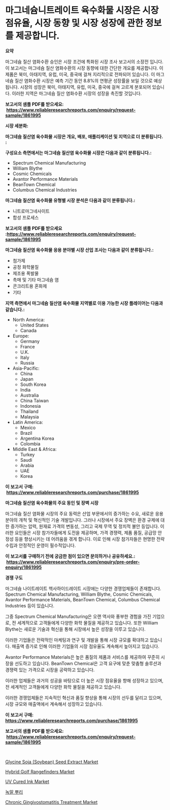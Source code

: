<p><h1>마그네슘니트레이트 육수화물 시장은 시장 점유율, 시장 동향 및 시장 성장에 관한 정보를 제공합니다.</h1></p><p><strong>요약</strong></p>
<p><p>마그네슘 질산 염화수환 승인은 시장 조건에 특화된 시장 조사 보고서의 소장전 입니다. 이 보고서는 마그네슘 질산 염화수환의 시장 동향에 대한 간단한 개요를 제공합니다. 이 제품은 북미, 아태지역, 유럽, 미국, 중국에 걸쳐 지리적으로 전파되어 있습니다. 이 마그네슘 질산 염화수환 시장은 예측 기간 동안 8.8%의 연평균 성장률을 보일 것으로 예상됩니다. 시장의 성장은 북미, 아태지역, 유럽, 미국, 중국에 걸쳐 고르게 분포되어 있습니다. 이러한 지역은 마그네슘 질산 염화수환 시장의 성장을 촉진할 것입니다.</p></p>
<p><strong>보고서의 샘플 PDF를 받으세요: &nbsp;<a href="https://www.reliableresearchreports.com/enquiry/request-sample/1861995">https://www.reliableresearchreports.com/enquiry/request-sample/1861995</a></strong></p>
<p><strong>시장 세분화:</strong></p>
<p><strong> 마그네슘 질산염 육수화물 시장은 개요, 배포, 애플리케이션 및 지역으로 더 분류됩니다. :</strong></p>
<p><strong>구성요소 측면에서는 마그네슘 질산염 육수화물 시장은 다음과 같이 분류됩니다.:</strong></p>
<p><ul><li>Spectrum Chemical Manufacturing</li><li>William Blythe</li><li>Cosmic Chemicals</li><li>Avantor Performance Materials</li><li>BeanTown Chemical</li><li>Columbus Chemical Industries</li></ul></p>
<p><strong> 마그네슘 질산염 육수화물 유형별 시장 분석은 다음과 같이 분류됩니다.:</strong></p>
<p><ul><li>니트로마그네사이트</li><li>합성 프로세스</li></ul></p>
<p><strong>보고서의 샘플 PDF를 받으세요 :<a href="https://www.reliableresearchreports.com/enquiry/request-sample/1861995">https://www.reliableresearchreports.com/enquiry/request-sample/1861995</a></strong></p>
<p><strong> 마그네슘 질산염 육수화물 응용 분야별 시장 산업 조사는 다음과 같이 분류됩니다.:</strong></p>
<p><ul><li>첨가제</li><li>공정 화학물질</li><li>제조용 폭발물</li><li>촉매 및 기타 마그네슘 염</li><li>콘크리트용 혼화제</li><li>기타</li></ul></p>
<p><strong>지역 측면에서 마그네슘 질산염 육수화물 지역별로 이용 가능한 시장 플레이어는 다음과 같습니다.:</strong></p>
<p><ul>
    <li>
        North America:
        <ul>
            <li>United States</li>
            <li>Canada</li>
        </ul>
    </li>
    <li>
        Europe:
        <ul>
            <li>Germany</li>
            <li>France</li>
            <li>U.K.</li>
            <li>Italy</li>
            <li>Russia</li>
        </ul>
    </li>
    <li>
        Asia-Pacific:
        <ul>
            <li>China</li>
            <li>Japan</li>
            <li>South Korea</li>
            <li>India</li>
            <li>Australia</li>
            <li>China Taiwan</li>
            <li>Indonesia</li>
            <li>Thailand</li>
            <li>Malaysia</li>
        </ul>
    </li>
    <li>
        Latin America:
        <ul>
            <li>Mexico</li>
            <li>Brazil</li>
            <li>Argentina Korea</li>
            <li>Colombia</li>
        </ul>
    </li>
    <li>
        Middle East & Africa:
        <ul>
            <li>Turkey</li>
            <li>Saudi</li>
            <li>Arabia</li>
            <li>UAE</li>
            <li>Korea</li>
        </ul>
    </li>
    </ul></p>
<p><strong>이 보고서 구매: &nbsp;<a href="https://www.reliableresearchreports.com/purchase/1861995">https://www.reliableresearchreports.com/purchase/1861995</a></strong></p>
<p><strong>마그네슘 질산염 육수화물의 주요 동인 및 장벽 시장</strong></p>
<p><p>마그네슘 질산 염화물 시장의 주요 동력은 산업 부문에서의 증가하는 수요, 새로운 응용 분야의 개척 및 혁신적인 기술 개발입니다. 그러나 시장에서 주요 장벽은 환경 규제에 대한 증가하는 압력, 원재료 가격의 변동성, 그리고 국제 무역 및 정치적 불안 등입니다. 이러한 요인들은 시장 참가자들에게 도전을 제공하며, 가격 경쟁력, 제품 품질, 공급망 안정성 등을 향상시키는 데 어려움을 겪게 합니다. 이로 인해 시장 참가자들은 현명한 전략 수립과 안정적인 운영이 필수적입니다.</p></p>
<p><strong>이 보고서를 구매하기 전에 궁금한 점이 있으면 문의하거나 공유하세요.: &nbsp;<a href="https://www.reliableresearchreports.com/enquiry/pre-order-enquiry/1861995">https://www.reliableresearchreports.com/enquiry/pre-order-enquiry/1861995</a></strong></p>
<p><strong>경쟁 구도</strong></p>
<p><p>마그네슘 나이트레이트 헥사하이드레이트 시장에는 다양한 경쟁업체들이 존재합니다. Spectrum Chemical Manufacturing, William Blythe, Cosmic Chemicals, Avantor Performance Materials, BeanTown Chemical, Columbus Chemical Industries 등이 있습니다.</p><p>그중 Spectrum Chemical Manufacturing은 오랜 역사와 풍부한 경험을 가진 기업으로, 전 세계적으로 고객들에게 다양한 화학 물질을 제공하고 있습니다. 또한 William Blythe는 새로운 기술과 혁신을 통해 시장에서 높은 성장을 이루고 있습니다. </p><p>이러한 기업들은 전략적인 마케팅과 연구 및 개발을 통해 시장 규모를 확대하고 있습니다. 매출액 증가로 인해 이러한 기업들의 시장 점유율도 계속해서 높아지고 있습니다. </p><p>Avantor Performance Materials은 높은 품질의 제품과 서비스를 제공하여 꾸준히 시장을 선도하고 있습니다. BeanTown Chemical은 고객 요구에 맞춘 맞춤형 솔루션과 경쟁력 있는 가격으로 시장을 공략하고 있습니다. </p><p>이러한 업체들은 과거의 성공을 바탕으로 더 높은 시장 점유율을 향해 성장하고 있으며, 전 세계적인 고객들에게 다양한 화학 물질을 제공하고 있습니다. </p><p>이러한 경쟁업체들은 지속적인 혁신과 품질 향상을 통해 시장의 선두를 달리고 있으며, 시장 규모와 매출액에서 계속해서 성장하고 있습니다.</p></p>
<p><strong>이 보고서 구매: &nbsp; <a href="https://www.reliableresearchreports.com/purchase/1861995">https://www.reliableresearchreports.com/purchase/1861995</a></strong></p>
<p><strong>보고서의 샘플 PDF를 받으세요: &nbsp;<a href="https://www.reliableresearchreports.com/enquiry/request-sample/1861995">https://www.reliableresearchreports.com/enquiry/request-sample/1861995</a></strong><strong></strong></p>
<p>&nbsp;</p>
<p><p><a href="https://cat-emmental-94b.notion.site/Glycine-Soja-Soybean-Seed-Extract-Market-Size-and-Growth-Market-Segmentation-Regional-and-Countr-a574181c2f434ac9b3387b6a8ae6c974">Glycine Soja (Soybean) Seed Extract Market</a></p><p><a href="https://view.publitas.com/reportprime-1/hybrid-golf-rangefinders-market-provides-detailed-segmentation-of-this-market-based-on-type-application-and-region-and-forecast-for-the-period-from-2024-2031/">Hybrid Golf Rangefinders Market</a></p><p><a href="https://github.com/joannesouthgate/Market-Research-Report-List-2/blob/main/uv-cured-ink-market.md">UV Cured Ink Market</a></p><p><a href="https://github.com/vss5505pa7z1p/Market-Research-Report-List-1/blob/main/7504837191617.md">녹말 뿌리</a></p><p><a href="https://issuu.com/reportprime-2/docs/chronic-gingivostomatitis-treatment-market-size-20">Chronic Gingivostomatitis Treatment Market</a></p></p>